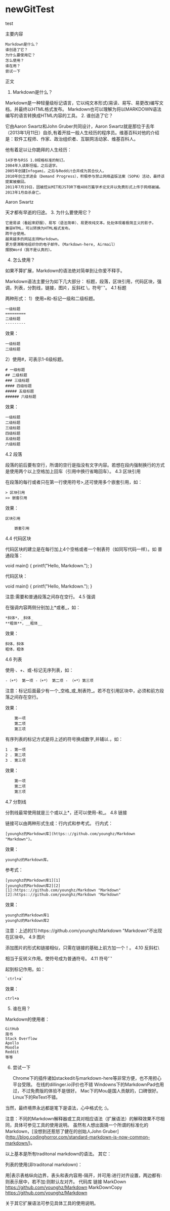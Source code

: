 # newGitTest
test

主要内容

    Markdown是什么？
    谁创造了它？
    为什么要使用它？
    怎么使用？
    谁在用？
    尝试一下

正文
1. Markdown是什么？

Markdown是一种轻量级标记语言，它以纯文本形式(易读、易写、易更改)编写文档，并最终以HTML格式发布。
Markdown也可以理解为将以MARKDOWN语法编写的语言转换成HTML内容的工具。
2. 谁创造了它？

它由Aaron Swartz和John Gruber共同设计，Aaron Swartz就是那位于去年（2013年1月11日）自杀,有着开挂一般人生经历的程序员。维基百科对他的介绍是：软件工程师、作家、政治组织者、互联网活动家、维基百科人。

他有着足以让你跪拜的人生经历：

    14岁参与RSS 1.0规格标准的制订。
    2004年入读斯坦福，之后退学。
    2005年创建Infogami，之后与Reddit合并成为其合伙人。
    2010年创立求进会（Demand Progress），积极参与禁止网络盗版法案（SOPA）活动，最终该提案被撤回。
    2011年7月19日，因被控从MIT和JSTOR下载480万篇学术论文并以免费形式上传于网络被捕。
    2013年1月自杀身亡。

Aaron Swartz

天才都有早逝的归途。
3. 为什么要使用它？

    它是易读（看起来舒服）、易写（语法简单）、易更改纯文本。处处体现着极简主义的影子。
    兼容HTML，可以转换为HTML格式发布。
    跨平台使用。
    越来越多的网站支持Markdown。
    更方便清晰地组织你的电子邮件。（Markdown-here, Airmail）
    摆脱Word（我不是认真的）。

4. 怎么使用？

如果不算扩展，Markdown的语法绝对简单到让你爱不释手。

Markdown语法主要分为如下几大部分： 标题，段落，区块引用，代码区块，强调，列表，分割线，链接，图片，反斜杠 \，符号'`'。
4.1 标题

两种形式：
1）使用=和-标记一级和二级标题。

    一级标题
    =========
    二级标题
    ---------

效果：

    一级标题
    二级标题

2）使用#，可表示1-6级标题。

    # 一级标题
    ## 二级标题
    ### 三级标题
    #### 四级标题
    ##### 五级标题
    ###### 六级标题

效果：

    一级标题
    二级标题
    三级标题
    四级标题
    五级标题
    六级标题

4.2 段落

段落的前后要有空行，所谓的空行是指没有文字内容。若想在段内强制换行的方式是使用两个以上空格加上回车（引用中换行省略回车）。
4.3 区块引用

在段落的每行或者只在第一行使用符号>,还可使用多个嵌套引用，如：

    > 区块引用
    >> 嵌套引用

效果：

    区块引用

        嵌套引用

4.4 代码区块

代码区块的建立是在每行加上4个空格或者一个制表符（如同写代码一样）。如
普通段落：

void main()
{
printf("Hello, Markdown.");
}

代码区块：

void main()
{
    printf("Hello, Markdown.");
}

注意:需要和普通段落之间存在空行。
4.5 强调

在强调内容两侧分别加上*或者_，如：

    *斜体*，_斜体_
    **粗体**，__粗体__

效果：

    斜体，斜体
    粗体，粗体

4.6 列表

使用·、+、或-标记无序列表，如：

    -（+*） 第一项 -（+*） 第二项 - （+*）第三项

注意：标记后面最少有一个_空格_或_制表符_。若不在引用区块中，必须和前方段落之间存在空行。

效果：

        第一项
        第二项
        第三项

有序列表的标记方式是将上述的符号换成数字,并辅以.，如：

    1 . 第一项
    2 . 第二项
    3 . 第三项

效果：

        第一项
        第二项
        第三项

4.7 分割线

分割线最常使用就是三个或以上*，还可以使用-和_。
4.8 链接

链接可以由两种形式生成：行内式和参考式。
行内式：

    [younghz的Markdown库](https:://github.com/younghz/Markdown "Markdown")。

效果：

    younghz的Markdown库。

参考式：

    [younghz的Markdown库1][1]
    [younghz的Markdown库2][2]
    [1]:https:://github.com/younghz/Markdown "Markdown"
    [2]:https:://github.com/younghz/Markdown "Markdown"

效果：

    younghz的Markdown库1
    younghz的Markdown库2

注意：上述的[1]:https:://github.com/younghz/Markdown "Markdown"不出现在区块中。
4.9 图片

添加图片的形式和链接相似，只需在链接的基础上前方加一个！。
4.10 反斜杠\

相当于反转义作用。使符号成为普通符号。
4.11 符号'`'

起到标记作用。如：

    `ctrl+a`

效果：

    ctrl+a

5. 谁在用？

Markdown的使用者：

    GitHub
    简书
    Stack Overflow
    Apollo
    Moodle
    Reddit
    等等

6. 尝试一下

    Chrome下的插件诸如stackedit与markdown-here等非常方便，也不用担心平台受限。
    在线的dillinger.io评价也不错
    Windowns下的MarkdownPad也用过，不过免费版的体验不是很好。
    Mac下的Mou是国人贡献的，口碑很好。
    Linux下的ReText不错。

当然，最终境界永远都是笔下是语法，心中格式化 :)。

注意：不同的Markdown解释器或工具对相应语法（扩展语法）的解释效果不尽相同，具体可参见工具的使用说明。 虽然有人想出面搞一个所谓的标准化的Markdown，[没想到还惹怒了健在的创始人John Gruber] (http://blog.codinghorror.com/standard-markdown-is-now-common-markdown/)。

以上基本是所有traditonal markdown的语法。
其它：

列表的使用(非traditonal markdown)：

用|表示表格纵向边界，表头和表内容用-隔开，并可用:进行对齐设置，两边都有:则表示居中，若不加:则默认左对齐。
代码库 	链接
MarkDown 	https://github.com/younghz/Markdown
MarkDownCopy 	https://github.com/younghz/Markdown

关于其它扩展语法可参见具体工具的使用说明。
